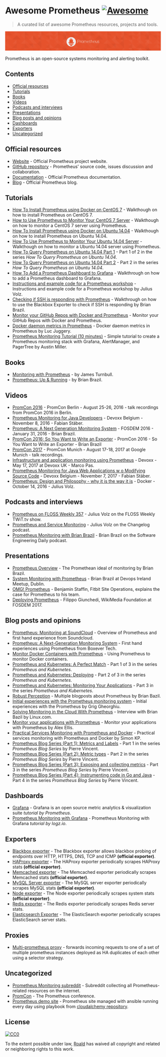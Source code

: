 # Awesome Prometheus  [![Awesome](https://cdn.rawgit.com/sindresorhus/awesome/d7305f38d29fed78fa85652e3a63e154dd8e8829/media/badge.svg)](https://github.com/sindresorhus/awesome)

> A curated list of awesome Prometheus resources, projects and tools.

[![Prometheus](media/prometheus.png)](https://prometheus.io/)

Prometheus is an open-source systems monitoring and alerting toolkit.

## Contents

- [Official resources](#official-resources)
- [Tutorials](#tutorials)
- [Books](#books)
- [Videos](#videos)
- [Podcasts and interviews](#podcasts-and-interviews)
- [Presentations](#presentations)
- [Blog posts and opinions](#blog-posts-and-opinions)
- [Dashboards](#dashboards)
- [Exporters](#exporters)
- [Uncategorized](#uncategorized)

## Official resources

- [Website](https://prometheus.io/) - Official Prometheus project website.
- [GitHub repository](https://github.com/prometheus/prometheus) - Prometheus' source code, issues discussion and collaboration.
- [Documentation](https://prometheus.io/docs/introduction/overview/) - Official Prometheus documentation.
- [Blog](https://prometheus.io/blog/) - Official Prometheus blog.

## Tutorials

- [How To Install Prometheus using Docker on CentOS 7](https://www.digitalocean.com/community/tutorials/how-to-install-prometheus-using-docker-on-centos-7) - Walkthough on how to install Prometheus on CentOS 7.
- [How to Use Prometheus to Monitor Your CentOS 7 Server](https://www.digitalocean.com/community/tutorials/how-to-use-prometheus-to-monitor-your-centos-7-server) - Walkthough on how to monitor a CentOS 7 server using Prometheus.
- [How To Install Prometheus using Docker on Ubuntu 14.04](https://www.digitalocean.com/community/tutorials/how-to-install-prometheus-using-docker-on-ubuntu-14-04) - Walkthough on how to install Prometheus on Ubuntu 14.04.
- [How To Use Prometheus to Monitor Your Ubuntu 14.04 Server](https://www.digitalocean.com/community/tutorials/how-to-use-prometheus-to-monitor-your-ubuntu-14-04-server) - Walkthough on how to monitor a Ubuntu 14.04 server using Prometheus.
- [How To Query Prometheus on Ubuntu 14.04 Part 1](https://www.digitalocean.com/community/tutorials/how-to-query-prometheus-on-ubuntu-14-04-part-1) - Part 1 of 2 in the series _How To Query Prometheus on Ubuntu 14.04_.
- [How To Query Prometheus on Ubuntu 14.04 Part 2](https://www.digitalocean.com/community/tutorials/how-to-query-prometheus-on-ubuntu-14-04-part-2) - Part 2 in the series _How To Query Prometheus on Ubuntu 14.04_.
- [How To Add a Prometheus Dashboard to Grafana](https://www.digitalocean.com/community/tutorials/how-to-add-a-prometheus-dashboard-to-grafana) - Walkthrough on how to add a Prometheus dashboard to Grafana.
- [Instructions and example code for a Prometheus workshop](https://github.com/juliusv/prometheus_workshop) - Instructions and example code for a Prometheus workshop by Julius Volz.
- [Checking if SSH is responding with Prometheus](https://www.robustperception.io/checking-if-ssh-is-responding-with-prometheus/) - Walkthrough on how to use the Blackbox Exporter to check if SSH is responding by Brian Brazil.
- [Monitor your GitHub Repos with Docker and Prometheus](https://www.brianchristner.io/monitor-your-github-repos-with-docker/) - Monitor your GitHub Repos with Docker and Prometheus.
- [Docker daemon metrics in Prometheus](https://medium.com/lucjuggery/docker-daemon-metrics-in-prometheus-7c359c7ff550) - Docker daemon metrics in Prometheus by Luc Juggery.
- [Prometheus Monitoring Tutorial (10 minutes)](https://pagertree.com/2017/12/01/prometheus-tutorial/) - Simple tutorial to create a Prometheus monitoring stack with Grafana, AlertManager, and PagerTree by Austin Miller.

## Books

- [Monitoring with Prometheus](https://www.prometheusbook.com/) - by James Turnbull.
- [Prometheus: Up & Running](http://shop.oreilly.com/product/0636920147343.do) - by Brian Brazil.

## Videos

- [PromCon 2016](https://www.youtube.com/playlist?list=PLoz-W_CUquUlCq-Q0hy53TolAhaED9vmU) - PromCon Berlin - August 25-26, 2016 - talk recordings from PromCon 2016 in Berlin.
- [Prometheus Monitoring for Java Developers](https://www.youtube.com/watch?v=jb9j_IYv4cU) - Devoxx Belgium - November 8, 2016 - Fabian Stäber.
- [Prometheus: A Next Generation Monitoring System](https://www.youtube.com/watch?v=cwRmXqXKGtk) - FOSDEM 2016 - January 31, 2016 - Brian Brazil.
- [PromCon 2016: So You Want to Write an Exporter](https://www.youtube.com/watch?v=KXq5ibSj2qA) - PromCon 2016 - So You Want to Write an Exporter - Brian Brazil
- [PromCon 2017](https://www.youtube.com/playlist\?list\=PLoz-W_CUquUlnvoEBbqChb7A0ZEZsWSXt) - PromCon Munich - August 17-18, 2017 at Google Munich - talk recordings.
- [Infrastructure and application monitoring using Prometheus](https://www.youtube.com/watch?v=5GYe_-qqP30) - Devoxx - May 17, 2017 at Devoxx UK - Marco Pas.
- [Prometheus Monitoring for Java Web Applications w o Modifying Source Code](https://www.youtube.com/watch?v=BjyI93c8ltA) - Devoxx Belgium - November 7, 2017 - Fabian Stäber.
- [Prometheus: Design and Philosophy - why it is the way it is](https://www.youtube.com/watch?v=QgJbxCWRZ1s) - Docker - October 14, 2016 - Julius Volz.

## Podcasts and interviews

- [Prometheus on FLOSS Weekly 357](https://twit.tv/shows/floss-weekly/episodes/357) -  Julius Volz on the FLOSS Weekly TWiT.tv show.
- [Prometheus and Service Monitoring](https://changelog.com/podcast/168) - Julius Volz on the Changelog podcast.
- [Prometheus Monitoring with Brian Brazil](https://softwareengineeringdaily.com/2016/08/10/prometheus-monitoring-with-brian-brazil/) - Brian Brazil on the Software Engineering Daily podcast.

## Presentations

- [Prometheus Overview](http://www.slideshare.net/brianbrazil/prometheus-overview) - The Promethean ideal of monitoring by Brian Brazil.
- [System Monitoring with Prometheus](http://www.slideshare.net/brianbrazil/devops-ireland-systems-monitoring-with-prometheus) - Brian Brazil at Devops Ireland Meetup, Dublin.
- [OMG! Prometheus](https://www.dropbox.com/s/0l7kxhjqjbabtb0/prometheus%20site-ops%20preso.pdf?dl=0) - Benjamin Staffin, Fitbit Site Operations, explains the case for Prometheus to his team.
- [Deploying Prometheus](https://fosdem.org/2017/schedule/event/deploying_prometheus_at_wikimedia_foundation/attachments/slides/1773/export/events/attachments/deploying_prometheus_at_wikimedia_foundation/slides/1773/Prometheus_at_WMF_Fosdem_2017.pdf) - Filippo Giunchedi, WikiMedia Foundation at FOSDEM 2017.

## Blog posts and opinions

- [Prometheus: Monitoring at SoundCloud](https://developers.soundcloud.com/blog/prometheus-monitoring-at-soundcloud) - Overview of Prometheus and first hand experience from Soundcloud.
- [Prometheus: A Next-Generation Monitoring System](http://www.boxever.com/prometheus-a-next-generation-monitoring-system/) - First hand experiences using Prometheus from Boxever Tech.
- [Monitor Docker Containers with Prometheus](http://5pi.de/2015/01/26/monitor-docker-containers-with-prometheus/) - Using Prometheus to monitor Docker containers.
- [Prometheus and Kubernetes: A Perfect Match](https://www.weave.works/prometheus-kubernetes-perfect-match/) - Part 1 of 3 in the series _Prometheus and Kubernetes_.
- [Prometheus and Kubernetes: Deploying](https://www.weave.works/prometheus-kubernetes-deploying/) - Part 2 of 3 in the series _Prometheus and Kubernetes_.
- [Prometheus and Kubernetes: Monitoring Your Applications](https://www.weave.works/prometheus-and-kubernetes-monitoring-your-applications/) - Part 3 in the series _Prometheus and Kubernetes_.
- [Robust Perception](https://www.robustperception.io/tag/prometheus/) - Multiple blogposts about Prometheus by Brian Bazil.
- [Initial experiences with the Prometheus monitoring system](https://medium.com/@griggheo/initial-experiences-with-the-prometheus-monitoring-system-167054ac439c#.q565suk4h) - Initial experiences with the Prometheus by Grig Gheorghiu.
- [Solving Monitoring in the Cloud With Prometheus](https://www.linux.com/blog/event/cloud-native-europe/2017/3/solving-monitoring-cloud-prometheus) - Interview with Brian Bazil by Linux.com.
- [Monitor your applications with Prometheus](http://blog.alexellis.io/prometheus-monitoring/) - Monitor your applications with Prometheus by Alex Ellis.
- [Practical Services Monitoring with Prometheus and Docker](https://airtame.engineering/practical-services-monitoring-with-prometheus-and-docker-30abd3cf9603) - Practical services monitoring with Prometheus and Docker by Simon KP.
- [Prometheus Blog Series (Part 1): Metrics and Labels](https://pierrevincent.github.io/2017/12/prometheus-blog-series-part-1-metrics-and-labels/) - Part 1 in the series _Prometheus Blog Series_ by Pierre Vincent.
- [Prometheus Blog Series (Part 2): Metric types](https://pierrevincent.github.io/2017/12/prometheus-blog-series-part-2-metric-types/) - Part 2 in the series _Prometheus Blog Series_ by Pierre Vincent.
- [Prometheus Blog Series (Part 3): Exposing and collecting metrics](https://pierrevincent.github.io/2017/12/prometheus-blog-series-part-3-exposing-and-collecting-metrics/) - Part 3 in the series _Prometheus Blog Series_ by Pierre Vincent.
- [Prometheus Blog Series (Part 4): Instrumenting code in Go and Java](https://pierrevincent.github.io/2017/12/prometheus-blog-series-part-4-instrumenting-code-in-go-and-java/) - Part 4 in the series _Prometheus Blog Series_ by Pierre Vincent.

## Dashboards

- [Grafana](https://prometheus.io/docs/visualization/grafana/) - Grafana is an open source metric analytics & visualization suite _tutorial by Prometheus_.
- [Prometheus Monitoring with Grafana](http://logz.io/blog/prometheus-monitoring/) - Prometheus Monitoring with Grafana _tutorial by logz.io_.

## Exporters

- [Blackbox exporter](https://github.com/prometheus/blackbox_exporter) - The Blackbox exporter allows blackbox probing of endpoints over HTTP, HTTPS, DNS, TCP and ICMP **(official exporter)**.
- [HAProxy exporter](https://github.com/prometheus/haproxy_exporter) - The HAProxy exporter periodically scrapes HAProxy stats **(official exporter)**.
- [Memcached exporter](https://github.com/prometheus/memcached_exporter) - The Memcached exporter periodically scrapes Memcached stats **(official exporter)**.
- [MySQL Server exporter](https://github.com/prometheus/mysqld_exporter) - The MySQL server exporter periodically scrapes MySQL stats **(official exporter)**.
- [Node exporter](https://github.com/prometheus/node_exporter) - The Node exporter periodically scrapes system stats **(official exporter)**.
- [Redis exporter](https://github.com/oliver006/redis_exporter) - The Redis exporter periodically scrapes Redis server stats.
- [Elasticsearch Exporter](https://github.com/justwatchcom/elasticsearch_exporter) - The ElasticSearch exporter periodically scrapes ElasticSearch server stats.

## Proxies

- [Multi-prometheus proxy](https://github.com/matt-deboer/mpp) - forwards incoming requests to one of a set of multiple prometheus instances deployed as HA duplicates of each other using a selector strategy.

## Uncategorized

- [Prometheus Monitoring subreddit](https://www.reddit.com/r/PrometheusMonitoring/) - Subreddit collecting all Prometheus-related resources on the internet.
- [PromCon](https://promcon.io/) - The Prometheus conference.
- [Prometheus demo site](http://demo.cloudalchemy.org:9090) - Prometheus site managed with ansible running every day using playbook from [cloudalchemy repository](https://github.com/cloudalchemy/demo-site).

## License

[![CC0](https://camo.githubusercontent.com/60561947585c982aee67ed3e3b25388184cc0aa3/687474703a2f2f6d6972726f72732e6372656174697665636f6d6d6f6e732e6f72672f70726573736b69742f627574746f6e732f38387833312f7376672f63632d7a65726f2e737667)](http://creativecommons.org/publicdomain/zero/1.0/)

To the extent possible under law, [Roald](https://github.com/roaldnefs/) has waived all copyright and related or neighboring rights to this work.
